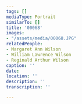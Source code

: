 ```yaml
---
tags: []
mediaType: Portrait
similarTo: []
title: '00068'
images:
- "/assets/media/00068.JPG"
relatedPeople:
- Margaret Ann Wilson
- William Lawrence Wilson
- Reginald Arthur Wilson
caption: ''
date: 
location: ''
description: ''
transcription: ''

---
```

